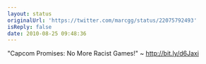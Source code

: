 ```yaml
---
layout: status
originalUrl: 'https://twitter.com/marcgg/status/22075792493'
isReply: false
date: 2010-08-25 09:48:36
---
```


"Capcom Promises: No More Racist Games!" ~ http://bit.ly/d6Jaxi
